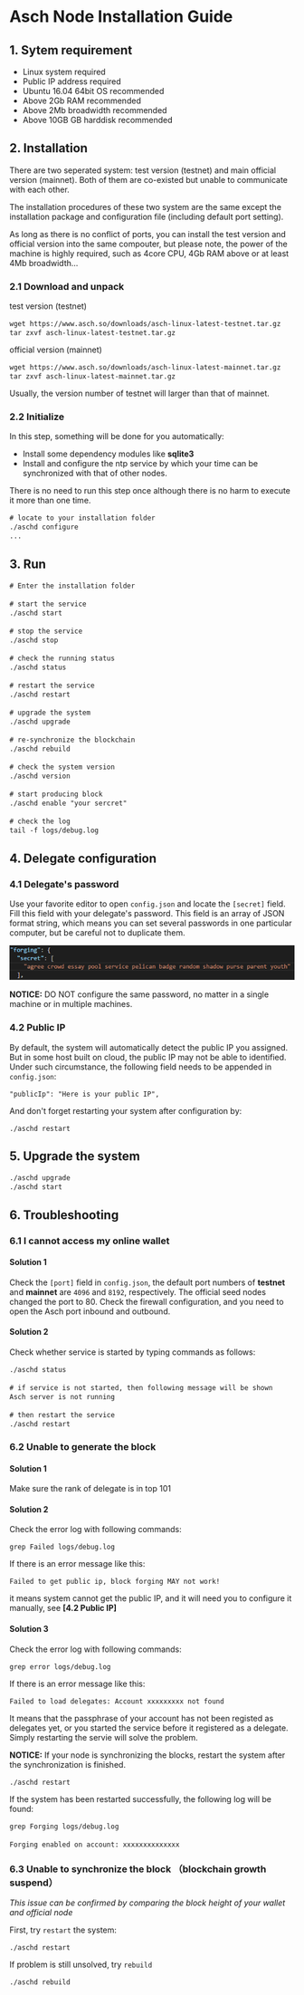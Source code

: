 # Asch Node Installation Guide

## 1. Sytem requirement
- Linux system required
- Public IP address required
- Ubuntu 16.04 64bit OS recommended
- Above 2Gb RAM recommended
- Above 2Mb broadwidth recommended
- Above 10GB GB harddisk recommended

## 2. Installation
There are two seperated system: test version (testnet) and main official version (mainnet). Both of them are co-existed but unable to communicate with each other. 

The installation procedures of these two system are the same except the installation package and configuration file (including default port setting).

As long as there is no conflict of ports, you can install the test version and official version into the same compouter, but please note, the power of the machine is highly required, such as 4core CPU, 4Gb RAM above or at least 4Mb broadwidth...

### 2.1 Download and unpack

test version (testnet)  

```
wget https://www.asch.so/downloads/asch-linux-latest-testnet.tar.gz
tar zxvf asch-linux-latest-testnet.tar.gz
```

official version (mainnet)
```
wget https://www.asch.so/downloads/asch-linux-latest-mainnet.tar.gz
tar zxvf asch-linux-latest-mainnet.tar.gz
```

Usually, the version number of testnet will larger than that of mainnet.

### 2.2 Initialize
In this step, something will be done for you automatically:  
- Install some dependency modules like **sqlite3**
- Install and configure the ntp service by which your time can be synchronized with that of other nodes.

There is no need to run this step once although there is no harm to execute it more than one time.

	# locate to your installation folder
	./aschd configure
	...

## 3. Run
```
# Enter the installation folder

# start the service
./aschd start

# stop the service
./aschd stop

# check the running status
./aschd status

# restart the service
./aschd restart

# upgrade the system
./aschd upgrade

# re-synchronize the blockchain
./aschd rebuild

# check the system version
./aschd version

# start producing block
./aschd enable "your sercret"

# check the log
tail -f logs/debug.log
```

## 4. Delegate configuration
### 4.1 Delegate's password

Use your favorite editor to open `config.json` and locate the `[secret]` field. Fill this field with your delegate's password. This field is an array of JSON format string, which means you can set several passwords in one particular computer, but be careful not to duplicate them.

![forging secret](./assets/forging-secret.png)

**NOTICE:** DO NOT configure the same password, no matter in a single machine or in multiple machines.

### 4.2 Public IP
By default, the system will automatically detect the public IP you assigned. But in some host built on cloud, the public IP may not be able to identified. Under such circumstance, the following field needs to be appended in `config.json`:
```
"publicIp": "Here is your public IP",
```
And don't forget restarting your system after configuration by:
```
./aschd restart
```

## 5. Upgrade the system
```
./aschd upgrade
./aschd start
```
## 6. Troubleshooting
### 6.1 I cannot access my online wallet
#### Solution 1
Check the `[port]` field in `config.json`, the default port numbers of **testnet** and **mainnet** are `4096` and `8192`, respectively.
The official seed nodes changed the port to 80.
Check the firewall configuration, and you need to open the Asch port inbound and outbound.

#### Solution 2
Check whether service is started by typing commands as follows:
```
./aschd status

# if service is not started, then following message will be shown
Asch server is not running

# then restart the service
./aschd restart
```

### 6.2 Unable to generate the block
#### Solution 1
Make sure the rank of delegate is in top 101

#### Solution 2
Check the error log with following commands:
```
grep Failed logs/debug.log
```
If there is an error message like this:
```
Failed to get public ip, block forging MAY not work!
```
it means system cannot get the public IP, and it will need you to configure it manually, see **[4.2 Public IP]**

#### Solution 3
Check the error log with following commands:
```
grep error logs/debug.log
```
If there is an error message like this:
```
Failed to load delegates: Account xxxxxxxxx not found
```
It means that the passphrase of your account has not been registed as delegates yet, or you started the service before it registered as a delegate. Simply restarting the servie will solve the problem.

**NOTICE:** If your node is synchronizing the blocks, restart the system after the synchronization is finished.
```
./aschd restart
```
If the system has been restarted successfully, the following log will be found:
```
grep Forging logs/debug.log

Forging enabled on account: xxxxxxxxxxxxxx
```
### 6.3 Unable to synchronize the block （blockchain growth suspend）
*This issue can be confirmed by comparing the block height of your wallet and official node*

First, try `restart` the system:
```
./aschd restart
```
If problem is still unsolved, try `rebuild`
```
./aschd rebuild
```